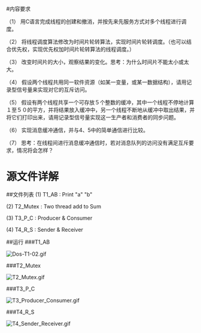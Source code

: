 
#内容要求

（1） 用C语言完成线程的创建和撤消，并按先来先服务方式对多个线程进行调度。

（2） 将线程调度算法修改为时间片轮转算法，实现时间片轮转调度。（也可以结合优先权，实现优先权加时间片轮转算法的线程调度。）

（3） 改变时间片的大小，观察结果的变化。思考：为什么时间片不能太小或太大。

（4） 假设两个线程共用同一软件资源（如某一变量，或某一数据结构），请用记录型信号量来实现对它的互斥访问。

（5） 假设有两个线程共享一个可存放５个整数的缓冲，其中一个线程不停地计算１至５０的平方，并将结果放入缓冲中，另一个线程不断地从缓冲中取出结果，并将它们打印出来，请用记录型信号量实现这一生产者和消费者的同步问题。

（6） 实现消息缓冲通信，并与4、5中的简单通信进行比较。

（7） 思考：在线程间进行消息缓冲通信时，若对消息队列的访问没有满足互斥要求，情况将会怎样？


# 源文件详解
##文件列表
(1) T1_AB     : Print "a" "b"

(2) T2_Mutex  : Two thread  add to Sum

(3) T3_P_C    : Producer & Consumer

(4) T4_R_S    : Sender & Receiver


##运行
###T1_AB

![Dos-T1-02.gif](http://upload-images.jianshu.io/upload_images/1199728-c6347ab382fa76ce.gif?imageMogr2/auto-orient/strip)

###T2_Mutex 


![T2_Mutex.gif](http://upload-images.jianshu.io/upload_images/1199728-423e3369f4da30b0.gif?imageMogr2/auto-orient/strip)

###T3_P_C

![T3_Producer_Consumer.gif](http://upload-images.jianshu.io/upload_images/1199728-cdb74016a9302bb2.gif?imageMogr2/auto-orient/strip)

###T4_R_S

![T4_Sender_Receiver.gif](http://upload-images.jianshu.io/upload_images/1199728-d38132734fbddee1.gif?imageMogr2/auto-orient/strip)
